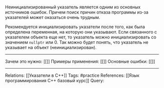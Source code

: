 Неинициализированный указатель является одним из основных источников ошибок. Причем поиск причин отказа программы из-за указателей может оказаться очень трудным. 

Рекомендуется инициализировать указатели после того, как была определена переменная, на которую они указывают. Если связанного с указателем объекта еще нет, то указатель можно инициализировать со значением `nullptr` или 0. Так можно будет понять, что указатель не указывает на объект (неинициализирован). 

___
Зачем это нужно: [[]] 
Примеры применения: [[]] 
Основные ошибки: [[]]
___
Relations: [[Указатели в C++]] 
Tags: #practice 
References: [[Язык программирования C++ базовый курс]] 
Query: 